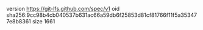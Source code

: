 version https://git-lfs.github.com/spec/v1
oid sha256:9cc98b4cb040537b631ac66a59db6f25853d81cf81766f11f5a353477e8b8361
size 1661
